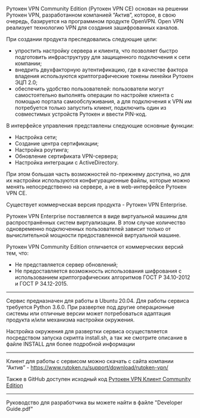 Рутокен VPN Community Edition (Рутокен VPN CE) основан на решении Рутокен VPN, разработанном компанией “Актив”, которое, в свою очередь, базируется на программном продукте OpenVPN. Open VPN реализует технологию VPN для создания зашифрованных каналов.

При создании продукта преследовались следующие цели:
<ul>
<li>	упростить настройку сервера и клиента, что позволяет быстро подготовить инфраструктуру для защищенного подключения к сети компании;</li>
<li>	внедрить двухфакторную аутентификацию, где в качестве фактора владения используются криптографические токены линейки Рутокен ЭЦП 2.0;</li>
<li>	обеспечить удобство пользователей: пользователи могут самостоятельно выполнять операции по настройке клиента с помощью портала самообслуживания, а для подключения к VPN им потребуется только запустить клиент, подключить один из совместимых устройств Рутокен и ввести PIN-код. </li>
</ul>
В интерфейсе управления представлены следующие основные функции:
<ul>
<li>Настройка сети;</li>
<li>Создание центра сертификации;</li>
<li>Настройка роутинга;</li>
<li>Обновление сертификата VPN-сервера; </li>
<li>Настройка интеграции с ActiveDirectory.</li>
</ul>
При этом большая часть возможностей по-прежнему доступна, но для их настройки используются конфигурационные файлы, которые можно менять непосредственно на сервере, а не в web-интерфейсе Рутокен VPN CE.

Существует коммерческая версия продукта - Рутокен VPN Enterprise.

Рутокен VPN Enterprise поставляется в виде виртуальной машины для распространённых систем виртуализации. В этом случае количество одновременно подключенных пользователей зависит только от вычислительной мощности предоставленной виртуальной машине.

Рутокен VPN Community Edition отличается от коммерческих версий тем, что:
<ul>
<li>Не представляется сервер обновлений;</li>
<li>Не предоставляется возможность использования шифрования с использованием криптографических алгоритмов ГОСТ Р 34.10-2012 и ГОСТ Р 34.12-2015.</li>
</ul>

********************************************************************************

Сервис предназначен для работы в Ubuntu 20.04. Для работы сервиса требуется Python 3.6.0. При развертке под другие операционные системы или отличные версии может потребоваться адаптация продукта и/или механизма настройки окружения.

Настройка окружения для развертки сервиса осуществляется посредством запуска скрипта install.sh, а так же смотрите описание в файле INSTALL для более подробной информации


********************************************************************************

Клиент для работы с сервисом можно скачать с сайта компании “Актив” - https://www.rutoken.ru/support/download/rutoken-vpn/

Также в GitHub доступен исходный код <a href="https://github.com/AktivCo/Rutoken-VPN-Community-Edition-Client">Рутокен VPN Клиент Community Edition</a>

********************************************************************************

Руководство для разработчика вы можете найти в файле "Developer Guide.pdf"